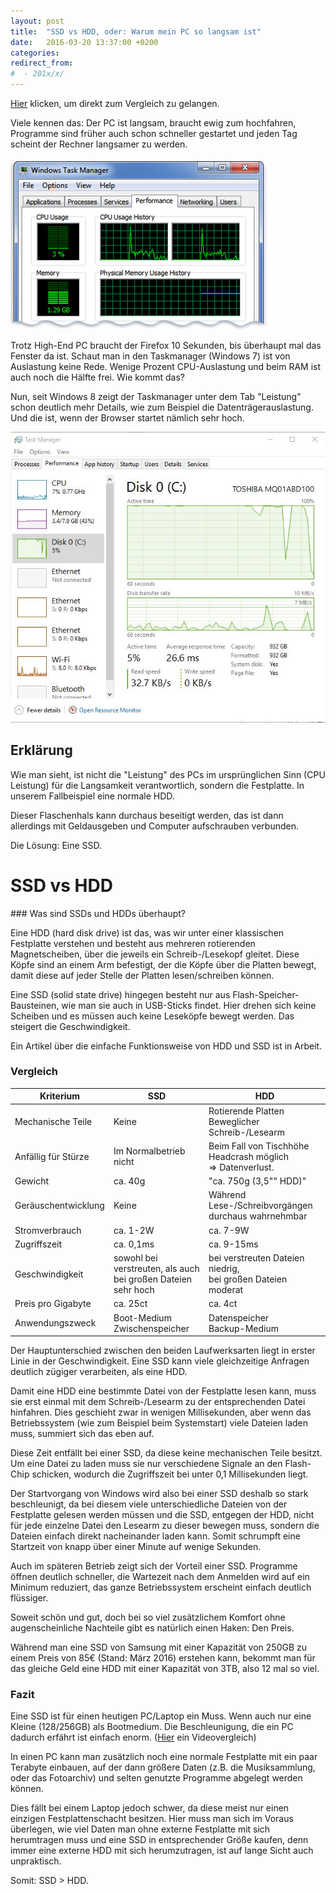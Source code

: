 ```yaml
---
layout: post
title:  "SSD vs HDD, oder: Warum mein PC so langsam ist"
date:   2016-03-20 13:37:00 +0200
categories: 
redirect_from:
#  - 201x/x/
---
```



[Hier](/ssd-vs-hdd/#zumVergleich) klicken, um direkt zum Vergleich zu gelangen.

Viele kennen das: Der PC ist langsam, braucht ewig zum hochfahren, Programme sind früher auch schon schneller gestartet und jeden Tag scheint der Rechner langsamer zu werden.


![Wenig Auslastung](/uploads/2016-03-20-ssd-vs-hdd/Taskmanager-7.jpg)

Trotz High-End PC braucht der Firefox 10 Sekunden, bis überhaupt mal das Fenster da ist. Schaut man in den Taskmanager (Windows 7) ist von Auslastung keine Rede. Wenige Prozent CPU-Auslastung und beim RAM ist auch noch die Hälfte frei. Wie kommt das?


<!--more-->


Nun, seit Windows 8 zeigt der Taskmanager unter dem Tab "Leistung" schon deutlich mehr Details, wie zum Beispiel die Datenträgerauslastung. Und die ist, wenn der Browser startet nämlich sehr hoch.


![Datenträgerauslastung im Windows 10 Taskmanager](/uploads/2016-03-20-ssd-vs-hdd/HDD-usage.jpg)
## Erklärung

Wie man sieht, ist nicht die "Leistung" des PCs im ursprünglichen Sinn (CPU Leistung) für die Langsamkeit verantwortlich, sondern die Festplatte. In unserem Fallbeispiel eine normale HDD.

Dieser Flaschenhals kann durchaus beseitigt werden, das ist dann allerdings mit Geldausgeben und Computer aufschrauben verbunden.

Die Lösung: Eine SSD.

<h1 id="zumVergleich">SSD vs HDD</h1>
### Was sind SSDs und HDDs überhaupt?

Eine HDD (hard disk drive) ist das, was wir unter einer klassischen Festplatte verstehen und besteht aus mehreren rotierenden Magnetscheiben, über die jeweils ein Schreib-/Lesekopf gleitet. Diese Köpfe sind an einem Arm befestigt, der die Köpfe über die Platten bewegt, damit diese auf jeder Stelle der Platten lesen/schreiben können.

Eine SSD (solid state drive) hingegen besteht nur aus Flash-Speicher-Bausteinen, wie man sie auch in USB-Sticks findet. Hier drehen sich keine Scheiben und es müssen auch keine Leseköpfe bewegt werden. Das steigert die Geschwindigkeit.

Ein Artikel über die einfache Funktionsweise von HDD und SSD ist in Arbeit.

### Vergleich

| Kriterium           | SSD                                                           | HDD                                                             |
| ------------------- | ------------------------------------------------------------- | --------------------------------------------------------------- |
| Mechanische Teile   | Keine                                                         | Rotierende Platten<br/>Beweglicher Schreib-/Lesearm             |
| Anfällig für Stürze | Im Normalbetrieb nicht                                        | Beim Fall von Tischhöhe Headcrash möglich <br/>=> Datenverlust. |
| Gewicht             | ca. 40g                                                       | "ca. 750g (3,5"" HDD)"                                          |
| Geräuschentwicklung | Keine                                                         | Während Lese-/Schreibvorgängen durchaus wahrnehmbar             |
| Stromverbrauch      | ca. 1-2W                                                      | ca. 7-9W                                                        |
| Zugriffszeit        | ca. 0,1ms                                                     | ca. 9-15ms                                                      |
| Geschwindigkeit     | sowohl bei verstreuten, als auch bei großen Dateien sehr hoch | bei verstreuten Dateien niedrig,<br/>bei großen Dateien moderat |
| Preis pro Gigabyte  | ca. 25ct                                                      | ca. 4ct                                                         |
| Anwendungszweck     | Boot-Medium<br/>Zwischenspeicher                              | Datenspeicher<br/>Backup-Medium                                 |

Der Hauptunterschied zwischen den beiden Laufwerksarten liegt in erster Linie in der Geschwindigkeit. Eine SSD kann viele gleichzeitige Anfragen deutlich zügiger verarbeiten, als eine HDD.

Damit eine HDD eine bestimmte Datei von der Festplatte lesen kann, muss sie erst einmal mit dem Schreib-/Lesearm zu der entsprechenden Datei hinfahren. Dies geschieht zwar in wenigen Millisekunden, aber wenn das Betriebssystem (wie zum Beispiel beim Systemstart) viele Dateien laden muss, summiert sich das eben auf.

Diese Zeit entfällt bei einer SSD, da diese keine mechanischen Teile besitzt. Um eine Datei zu laden muss sie nur verschiedene Signale an den Flash-Chip schicken, wodurch die Zugriffszeit bei unter 0,1 Millisekunden liegt.

Der Startvorgang von Windows wird also bei einer SSD deshalb so stark beschleunigt, da bei diesem viele unterschiedliche Dateien von der Festplatte gelesen werden müssen und die SSD, entgegen der HDD, nicht für jede einzelne Datei den Lesearm zu dieser bewegen muss, sondern die Dateien einfach direkt nacheinander laden kann. Somit schrumpft eine Startzeit von knapp über einer Minute auf wenige Sekunden.

Auch im späteren Betrieb zeigt sich der Vorteil einer SSD. Programme öffnen deutlich schneller, die Wartezeit nach dem Anmelden wird auf ein Minimum reduziert, das ganze Betriebssystem erscheint einfach deutlich flüssiger.

Soweit schön und gut, doch bei so viel zusätzlichem Komfort ohne augenscheinliche Nachteile gibt es natürlich einen Haken: Den Preis.

Während man eine SSD von Samsung mit einer Kapazität von 250GB zu einem Preis von 85€ (Stand: März 2016) erstehen kann, bekommt man für das gleiche Geld eine HDD mit einer Kapazität von 3TB, also 12 mal so viel.

### Fazit

Eine SSD ist für einen heutigen PC/Laptop ein Muss. Wenn auch nur eine Kleine (128/256GB) als Bootmedium. Die Beschleunigung, die ein PC dadurch erfährt ist einfach enorm. ([Hier](https://www.youtube.com/watch?v=hyVDEh28ZmA) ein Videovergleich)

In einen PC kann man zusätzlich noch eine normale Festplatte mit ein paar Terabyte einbauen, auf der dann größere Daten (z.B. die Musiksammlung, oder das Fotoarchiv) und selten genutzte Programme abgelegt werden können.

Dies fällt bei einem Laptop jedoch schwer, da diese meist nur einen einzigen Festplattenschacht besitzen. Hier muss man sich im Voraus überlegen, wie viel Daten man ohne externe Festplatte mit sich herumtragen muss und eine SSD in entsprechender Größe kaufen, denn immer eine externe HDD mit sich herumzutragen, ist auf lange Sicht auch unpraktisch.

Somit: SSD > HDD.